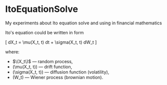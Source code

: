 # ItoEquationSolve

My experiments about Ito equation solve and using in financial mathematics

Ito's equation could be written in form

\[
dX_t = \mu(X_t, t) dt + \sigma(X_t, t) dW_t
\]

where:
- $\(X_t\)$ — random process,
- \(\mu(X_t, t)\) — drift function,
- \(\sigma(X_t, t)\) — diffusion function (volatility),
- \(W_t\) — Wiener process (brownian motion).
